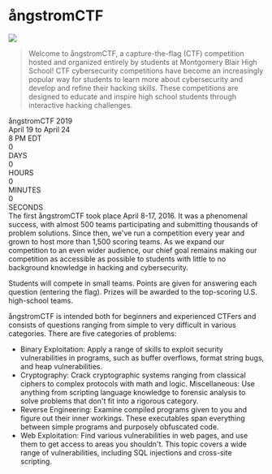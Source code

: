 # ångstromCTF
<img src="https://github.com/Sd9ToU/CTFs/blob/master/angstromCTF/logo.png">

> Welcome to ångstromCTF, a capture-the-flag (CTF) competition hosted and organized entirely by students at Montgomery Blair High School! CTF cybersecurity competitions have become an increasingly popular way for students to learn more about cybersecurity and develop and refine their hacking skills. These competitions are designed to educate and inspire high school students through interactive hacking challenges.  
  
ångstromCTF 2019  
April 19 to April 24  
8 PM EDT  
0  
DAYS  
0  
HOURS  
0  
MINUTES  
0  
SECONDS  
The first ångstromCTF took place April 8-17, 2016. It was a phenomenal success, with almost 500 teams participating and submitting thousands of problem solutions. Since then, we've run a competition every year and grown to host more than 1,500 scoring teams. As we expand our competition to an even wider audience, our chief goal remains making our competition as accessible as possible to students with little to no background knowledge in hacking and cybersecurity.  
  
Students will compete in small teams. Points are given for answering each question (entering the flag). Prizes will be awarded to the top-scoring U.S. high-school teams.  
  
ångstromCTF is intended both for beginners and experienced CTFers and consists of questions ranging from simple to very difficult in various categories. There are five categories of problems:  
  
* Binary Exploitation: Apply a range of skills to exploit security vulnerabilities in programs, such as buffer overflows, format string bugs, and heap vulnerabilities.
* Cryptography: Crack cryptographic systems ranging from classical ciphers to complex protocols with math and logic.
Miscellaneous: Use anything from scripting language knowledge to forensic analysis to solve problems that don't fit into a rigorous category.
* Reverse Engineering: Examine compiled programs given to you and figure out their inner workings. These executables span everything between simple programs and purposely obfuscated code.
* Web Exploitation: Find various vulnerabilities in web pages, and use them to get access to areas you shouldn't. This topic covers a wide range of vulnerabilities, including SQL injections and cross-site scripting.
